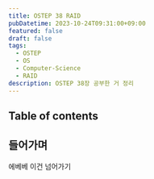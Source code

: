 ```yaml
---
title: OSTEP 38 RAID
pubDatetime: 2023-10-24T09:31:00+09:00
featured: false
draft: false
tags:
  - OSTEP
  - OS
  - Computer-Science
  - RAID
description: OSTEP 38장 공부한 거 정리
---
```


## Table of contents

## 들어가며

에베베 이건 넘어가기
